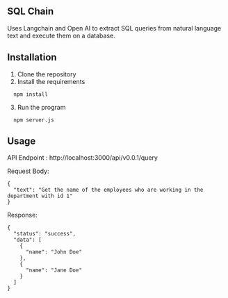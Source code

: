 ## SQL Chain
Uses Langchain and Open AI to extract SQL queries from natural language text and execute them on a database.

## Installation
1. Clone the repository
2. Install the requirements
```
  npm install
```
3. Run the program
```
  npm server.js
```

## Usage
API Endpoint : http://localhost:3000/api/v0.0.1/query

Request Body:
```
{
  "text": "Get the name of the employees who are working in the department with id 1"
}
```

Response:
```
{
  "status": "success",
  "data": [
    {
      "name": "John Doe"
    },
    {
      "name": "Jane Doe"
    }
  ]
}
```